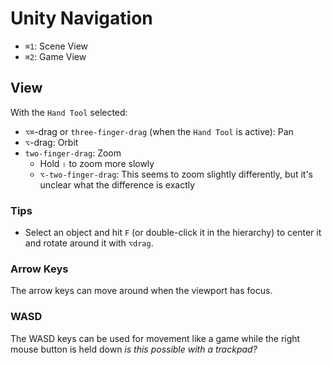 # Unity Navigation

- `⌘1`: Scene View
- `⌘2`: Game View

## View

With the `Hand Tool` selected:

- `⌥⌘`-drag or `three-finger-drag` (when the `Hand Tool` is active): Pan
- `⌥`-drag: Orbit
- `two-finger-drag`: Zoom
    - Hold `⇧` to zoom more slowly
    - `⌥-two-finger-drag`: This seems to zoom slightly differently, but it's unclear what the difference is exactly

### Tips

- Select an object and hit `F` (or double-click it in the hierarchy) to center it and rotate around it with `⌥drag`.

### Arrow Keys

The arrow keys can move around when the viewport has focus.

### WASD

The WASD keys can be used for movement like a game while the right mouse button is held down *is this possible with a trackpad?*

